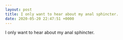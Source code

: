 ```yaml
---
layout: post
title: I only want to hear about my anal sphincter.
date: 2020-05-20 22:47:51 +0000
---
```


I only want to hear about my anal sphincter.


